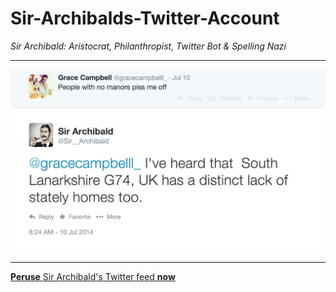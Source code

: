 Sir-Archibalds-Twitter-Account
==============================

*Sir Archibald:  Aristocrat, Philanthropist, Twitter Bot  &amp; Spelling Nazi*

___

![Example Tweet](example-tweet.png)

___

[__Peruse__ Sir Archibald's Twitter feed __now__](https://twitter.com/Sir__Archibald/)
